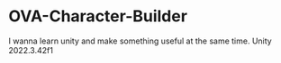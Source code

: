 # OVA-Character-Builder
I wanna learn unity and make something useful at the same time.
Unity 2022.3.42f1
